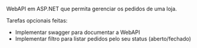 WebAPI em ASP.NET que permita gerenciar os pedidos de uma loja.

Tarefas opcionais feitas:
- Implementar swagger para documentar a WebAPI
- Implementar filtro para listar pedidos pelo seu status (aberto/fechado)
